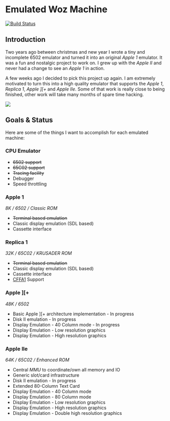 # Emulated Woz Machine

[![Build Status](https://travis-ci.org/st3fan/ewm.svg?branch=master)](https://travis-ci.org/st3fan/ewm)

## Introduction

Two years ago between christmas and new year I wrote a tiny and incomplete 6502 emulator and turned it into an original *Apple 1* emulator. It was a fun and nostalgic project to work on. I grew up with the *Apple II* and never had a change to see an *Apple 1* in action.

A few weeks ago I decided to pick this project up again. I am extremely motivated to turn this into a high quality emulator that supports the *Apple 1*, *Replica 1*, *Apple ][+* and *Apple IIe*. Some of that work is really close to being finished, other work will take many months of spare time hacking.

![](https://raw.githubusercontent.com/st3fan/ewm/master/screenshots/Screen%20Shot%202016-11-16%20at%203.59.44%20PM.png)

## Goals & Status

Here are some of the things I want to accomplish for each emulated machine:

### CPU Emulator 

* ~~6502 support~~
* ~~65C02 support~~
* ~~Tracing facility~~
* Debugger
* Speed throttling

### Apple 1

*8K / 6502 / Classic ROM*

* ~~Terminal based emulation~~
* Classic display emulation (SDL based)
* Cassette interface

### Replica 1

*32K / 65C02 / KRUSADER ROM*

* ~~Terminal based emulation~~
* Classic display emulation (SDL based)
* Cassette interface
* [CFFA1](http://dreher.net/?s=projects/CFforApple1&c=projects/CFforApple1/main.php) Support

### Apple ][+

*48K / 6502*

* Basic Apple ][+ architecture implementation - In progress
* Disk II emulation - In progress
* Display Emulation - 40 Column mode - In progress
* Display Emulation - Low resolution graphics
* Display Emulation - High resolution graphics

### Apple IIe

*64K / 65C02 / Enhanced ROM*

* Central *MMU* to coordinate/own all memory and IO
* Generic slot/card infrastructure
* Disk II emulation - In progress
* Extended 80-Column Text Card
* Display Emulation - 40 Column mode
* Display Emulation - 80 Column mode
* Display Emulation - Low resolution graphics
* Display Emulation - High resolution graphics
* Display Emulation - Double high resolution graphics
